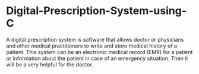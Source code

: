 # Digital-Prescription-System-using-C
A digital prescription system is software that allows doctor or physicians and other medical practitioners to write and store medical history of a patient. This system can be an electronic medical record (EMR) for a patient or information about the patient in case of an emergency situation. Then it will be a very helpful for the doctor.
